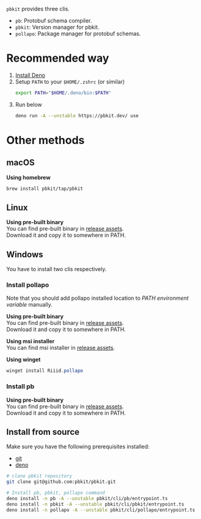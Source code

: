 `pbkit` provides three clis.

- `pb`: Protobuf schema compiler.
- `pbkit`: Version manager for pbkit.
- `pollapo`: Package manager for protobuf schemas.

# Recommended way

1. [Install Deno](https://deno.land/#installation)
1. Setup `PATH` to your `$HOME/.zshrc` (or similar)
   ```bash
   export PATH="$HOME/.deno/bin:$PATH"
   ```
1. Run below
   ```bash
   deno run -A --unstable https://pbkit.dev/ use
   ```

# Other methods

## macOS

**Using homebrew**

```bash
brew install pbkit/tap/pbkit
```

## Linux

**Using pre-built binary**\
You can find pre-built binary in
[release assets](https://github.com/pbkit/pbkit/releases).\
Download it and copy it to somewhere in PATH.

## Windows

You have to install two clis respectively.

### Install pollapo

Note that you should add pollapo installed location to _PATH environment
variable_ manually.

**Using pre-built binary**\
You can find pre-built binary in
[release assets](https://github.com/pbkit/pbkit/releases).\
Download it and copy it to somewhere in PATH.

**Using msi installer**\
You can find msi installer in
[release assets](https://github.com/pbkit/pbkit/releases).

**Using winget**

```powershell
winget install Riiid.pollapo
```

### Install pb

**Using pre-built binary**\
You can find pre-built binary in
[release assets](https://github.com/pbkit/pbkit/releases).\
Download it and copy it to somewhere in PATH.

## Install from source

Make sure you have the following prerequisites installed:

- [git](https://git-scm.com/)
- [deno](https://deno.land/)

```bash
# clone pbkit repository
git clone git@github.com:pbkit/pbkit.git

# Install pb, pbkit, pollapo command
deno install -n pb -A --unstable pbkit/cli/pb/entrypoint.ts
deno install -n pbkit -A --unstable pbkit/cli/pbkit/entrypoint.ts
deno install -n pollapo -A --unstable pbkit/cli/pollapo/entrypoint.ts
```
